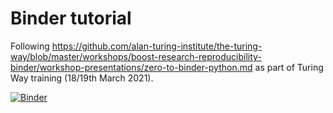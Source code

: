 # Binder tutorial

Following https://github.com/alan-turing-institute/the-turing-way/blob/master/workshops/boost-research-reproducibility-binder/workshop-presentations/zero-to-binder-python.md as part of Turing Way training (18/19th March 2021).

[![Binder](https://mybinder.org/badge_logo.svg)](https://mybinder.org/v2/gh/IsabelBirds/Binder_tutorial/HEAD)
